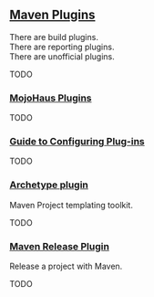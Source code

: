 ## [Maven Plugins](https://maven.apache.org/plugins/index.html)

There are build plugins.  
There are reporting plugins.  
There are unofficial plugins.  

TODO  

### [MojoHaus Plugins](https://www.mojohaus.org/plugins.html)

TODO  

### [Guide to Configuring Plug-ins](https://maven.apache.org/guides/mini/guide-configuring-plugins.html)

TODO

### [Archetype plugin](https://maven.apache.org/guides/introduction/introduction-to-archetypes.html)

Maven Project templating toolkit.  

TODO

### [Maven Release Plugin](https://maven.apache.org/maven-release/maven-release-plugin/)

Release a project with Maven.  

TODO  